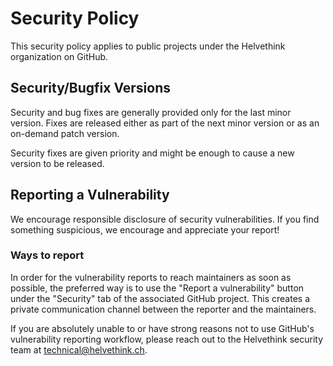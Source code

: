 # Security Policy

This security policy applies to public projects under the Helvethink organization on GitHub.

## Security/Bugfix Versions

Security and bug fixes are generally provided only for the last minor version.
Fixes are released either as part of the next minor version or as an on-demand patch version.

Security fixes are given priority and might be enough to cause a new version to be released.

## Reporting a Vulnerability

We encourage responsible disclosure of security vulnerabilities.
If you find something suspicious, we encourage and appreciate your report!

### Ways to report

In order for the vulnerability reports to reach maintainers as soon as possible, the preferred way is to use the "Report a vulnerability" button under the "Security" tab of the associated GitHub project.
This creates a private communication channel between the reporter and the maintainers.

If you are absolutely unable to or have strong reasons not to use GitHub's vulnerability reporting workflow, please reach out to the Helvethink security team at [technical@helvethink.ch](mailto:technical@helvethink.ch).
